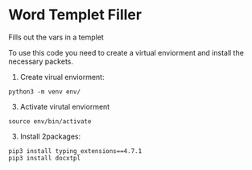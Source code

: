 # Word Templet Filler
Fills out the vars in a templet

To use this code you need to create a virtual enviorment and install the necessary packets.

1. Create virual enviorment:
```
python3 -m venv env/
```
3. Activate virutal enviorment
```
source env/bin/activate
```
3. Install 2packages:
```
pip3 install typing_extensions==4.7.1
pip3 install docxtpl
```

